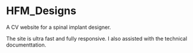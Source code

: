 # HFM_Designs
 A CV website for a spinal implant designer.
 
 The site is ultra fast and fully responsive. I also assisted with the technical documenttation.
